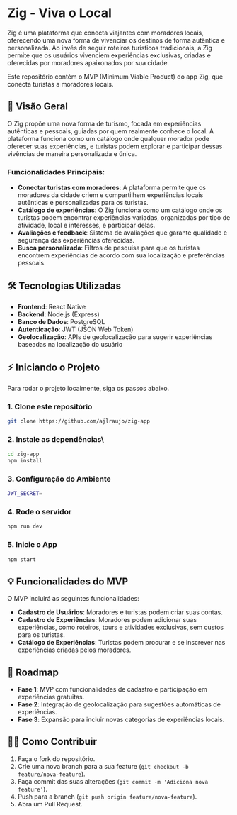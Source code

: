 # Zig - Viva o Local

Zig é uma plataforma que conecta viajantes com moradores locais, oferecendo uma nova forma de vivenciar os destinos de forma autêntica e personalizada. Ao invés de seguir roteiros turísticos tradicionais, a Zig permite que os usuários vivenciem experiências exclusivas, criadas e oferecidas por moradores apaixonados por sua cidade.

Este repositório contém o MVP (Minimum Viable Product) do app Zig, que conecta turistas a moradores locais.

## 🚀 Visão Geral

O Zig propõe uma nova forma de turismo, focada em experiências autênticas e pessoais, guiadas por quem realmente conhece o local. A plataforma funciona como um catálogo onde qualquer morador pode oferecer suas experiências, e turistas podem explorar e participar dessas vivências de maneira personalizada e única.

### Funcionalidades Principais:
- **Conectar turistas com moradores**: A plataforma permite que os moradores da cidade criem e compartilhem experiências locais autênticas e personalizadas para os turistas.
- **Catálogo de experiências**: O Zig funciona como um catálogo onde os turistas podem encontrar experiências variadas, organizadas por tipo de atividade, local e interesses, e participar delas.
- **Avaliações e feedback**: Sistema de avaliações que garante qualidade e segurança das experiências oferecidas.
- **Busca personalizada**: Filtros de pesquisa para que os turistas encontrem experiências de acordo com sua localização e preferências pessoais.

## 🛠 Tecnologias Utilizadas

- **Frontend**: React Native
- **Backend**: Node.js (Express)
- **Banco de Dados**: PostgreSQL
- **Autenticação**: JWT (JSON Web Token)
- **Geolocalização**: APIs de geolocalização para sugerir experiências baseadas na localização do usuário

## ⚡ Iniciando o Projeto

Para rodar o projeto localmente, siga os passos abaixo.

### 1. Clone este repositório

```bash
git clone https://github.com/ajlraujo/zig-app
```
### 2. Instale as dependências\

```bash
cd zig-app
npm install
```
### 3. Configuração do Ambiente

```bash
JWT_SECRET=
```
### 4. Rode o servidor
```bash
npm run dev
```
### 5. Inicie o App

```bash
npm start
```
## 💡 Funcionalidades do MVP

O MVP incluirá as seguintes funcionalidades:

- **Cadastro de Usuários**: Moradores e turistas podem criar suas contas.
- **Cadastro de Experiências**: Moradores podem adicionar suas experiências, como roteiros, tours e atividades exclusivas, sem custos para os turistas.
- **Catálogo de Experiências**: Turistas podem procurar e se inscrever nas experiências criadas pelos moradores.

## 📅 Roadmap

- **Fase 1**: MVP com funcionalidades de cadastro e participação em experiências gratuitas.
- **Fase 2**: Integração de geolocalização para sugestões automáticas de experiências.
- **Fase 3**: Expansão para incluir novas categorias de experiências locais.

## 🧑‍💻 Como Contribuir

1. Faça o fork do repositório.
2. Crie uma nova branch para a sua feature (`git checkout -b feature/nova-feature`).
3. Faça commit das suas alterações (`git commit -m 'Adiciona nova feature'`).
4. Push para a branch (`git push origin feature/nova-feature`).
5. Abra um Pull Request.


